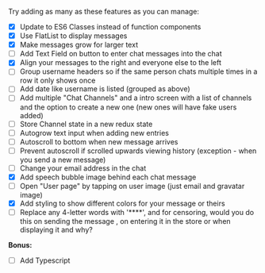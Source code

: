 Try adding as many as these features as you can manage:

- [x] Update to ES6 Classes instead of function components
- [x] Use FlatList to display messages
- [x] Make messages grow for larger text
- [ ] Add Text Field on button to enter chat messages into the chat
- [x] Align your messages to the right and everyone else to the left
- [ ] Group username headers so if the same person chats multiple times in a row it only shows once
- [ ] Add date like username is listed (grouped as above)
- [ ] Add multiple "Chat Channels" and a intro screen with a list of channels and the option to create a new one (new ones will have fake users added)
- [ ] Store Channel state in a new redux state
- [ ] Autogrow text input when adding new entries
- [ ] Autoscroll to bottom when new message arrives
- [ ] Prevent autoscroll if scrolled upwards viewing history (exception - when you send a new message)
- [ ] Change your email address in the chat
- [x] Add speech bubble image behind each chat message
- [ ] Open "User page" by tapping on user image (just email and gravatar image)
- [x] Add styling to show different colors for your message or theirs
- [ ] Replace any 4-letter words with '****', and for censoring, would you do this on sending the message , on entering it in the store or when displaying it and why?

__Bonus:__
- [ ] Add Typescript


